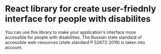 # React library for create user-friednly interface for people with disabilites
You can use this library to make your application's interface more accessible for people with disabilities. The Russian state standard of accessible web-resources (state standard Р 52872-2019) is taken into account.
